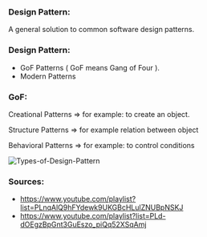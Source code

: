 ### Design Pattern:

A general solution to common software design patterns.

### Design Pattern:

- GoF Patterns ( GoF means Gang of Four ).
- Modern Patterns

### GoF:

Creational Patterns ⇒ for example: to create an object.

Structure Patterns ⇒ for example relation between object

Behavioral Patterns ⇒ for example: to control conditions

![Types-of-Design-Pattern](https://user-images.githubusercontent.com/85620139/147975891-a7162300-9a02-4a41-a4fe-5d406f38edaf.jpg)

### Sources:
- https://www.youtube.com/playlist?list=PLnqAlQ9hFYdewk9UKGBcHLulZNUBpNSKJ
- https://www.youtube.com/playlist?list=PLd-dOEgzBpGnt3GuEszo_piQq52XSqAmj
